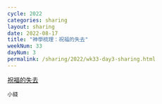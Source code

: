```yaml
---
cycle: 2022
categories: sharing
layout: sharing
date: 2022-08-17
title: "神學梳理：祝福的失去"
weekNum: 33
dayNum: 3
permalink: /sharing/2022/wk33-day3-sharing.html
---
```


[祝福的失去](https://eccseattle.github.io/media/sharing/2022/wk033/2022-08-17-bin.m4a)

`小錢`
